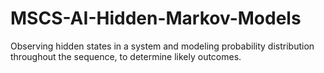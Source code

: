 # MSCS-AI-Hidden-Markov-Models
Observing hidden states in a system and modeling probability distribution throughout the sequence, to determine likely outcomes.
